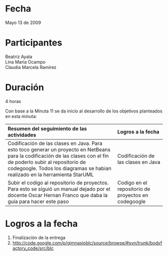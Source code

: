 # Fecha #
Mayo 13 de 2009

# Participantes #
Beatriz Ayala <br />
Lina Maria Ocampo <br />
Claudia Marcela Ramírez <br />


# Duración #
4 horas

Con base a la Minuta 11 se da inicio al desarrollo de los objetivos planteados en esta minuta:


| **Resumen del seguimiento de las actividades** | **Logros a la fecha** |
|:-----------------------------------------------|:----------------------|
| Codificación de las clases en Java.  Para esto toco generar un proyecto en NetBeans para la codificación de las clases con el fin de poderlo subir al repositorio de codegoogle.  Todos los diagramas se habian realizado en la herramienta StarUML  | Codificación de las clases en Java |
| Subir el codigo al repositorio de proyectos.  Para esto se siguió un manual dejado por el docente Oscar Hernan Franco que daba la guía para hacer este paso | Codigo en el repositorio de proyectos en codegoogle |


# Logros a la fecha #
1. Finalización de la entrega <br />
2. http://code.google.com/p/gimnasioblc/source/browse/#svn/trunk/bodyfactory_code/src/blc